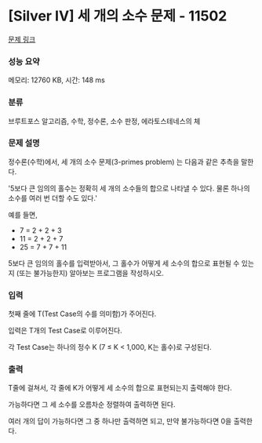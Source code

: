 # [Silver IV] 세 개의 소수 문제 - 11502 

[문제 링크](https://www.acmicpc.net/problem/11502) 

### 성능 요약

메모리: 12760 KB, 시간: 148 ms

### 분류

브루트포스 알고리즘, 수학, 정수론, 소수 판정, 에라토스테네스의 체

### 문제 설명

<p>정수론(수학)에서, 세 개의 소수 문제(3-primes problem) 는 다음과 같은 추측을 말한다.</p>

<p>'5보다 큰 임의의 홀수는 정확히 세 개의 소수들의 합으로 나타낼 수 있다. 물론 하나의 소수를 여러 번 더할 수도 있다.'</p>

<p>예를 들면,</p>

<ul>
	<li>7 = 2 + 2 + 3</li>
	<li>11 = 2 + 2 + 7</li>
	<li>25 = 7 + 7 + 11</li>
</ul>

<p>5보다 큰 임의의 홀수를 입력받아서, 그 홀수가 어떻게 세 소수의 합으로 표현될 수 있는지 (또는 불가능한지) 알아보는 프로그램을 작성하시오.</p>

### 입력 

 <p>첫째 줄에 T(Test Case의 수를 의미함)가 주어진다.</p>

<p>입력은 T개의 Test Case로 이루어진다.</p>

<p>각 Test Case는 하나의 정수 K (7 ≤ K < 1,000, K는 홀수)로 구성된다.</p>

### 출력 

 <p>T줄에 걸쳐서, 각 줄에 K가 어떻게 세 소수의 합으로 표현되는지 출력해야 한다.</p>

<p>가능하다면 그 세 소수를 오름차순 정렬하여 출력하면 된다.</p>

<p>여러 개의 답이 가능하다면 그 중 하나만 출력하면 되고, 만약 불가능하다면 0을 출력한다.</p>

